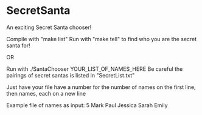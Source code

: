 # SecretSanta
An exciting Secret Santa chooser!

Compile with "make list"
Run with "make tell" to find who you are the secret santa for!

OR 

Run with ./SantaChooser YOUR_LIST_OF_NAMES_HERE
Be careful the pairings of secret santas is listed in "SecretList.txt"

Just have your file have a number for the number of names on the first
line, then names, each on a new line

Example file of names as input:
5
Mark
Paul
Jessica
Sarah
Emily

